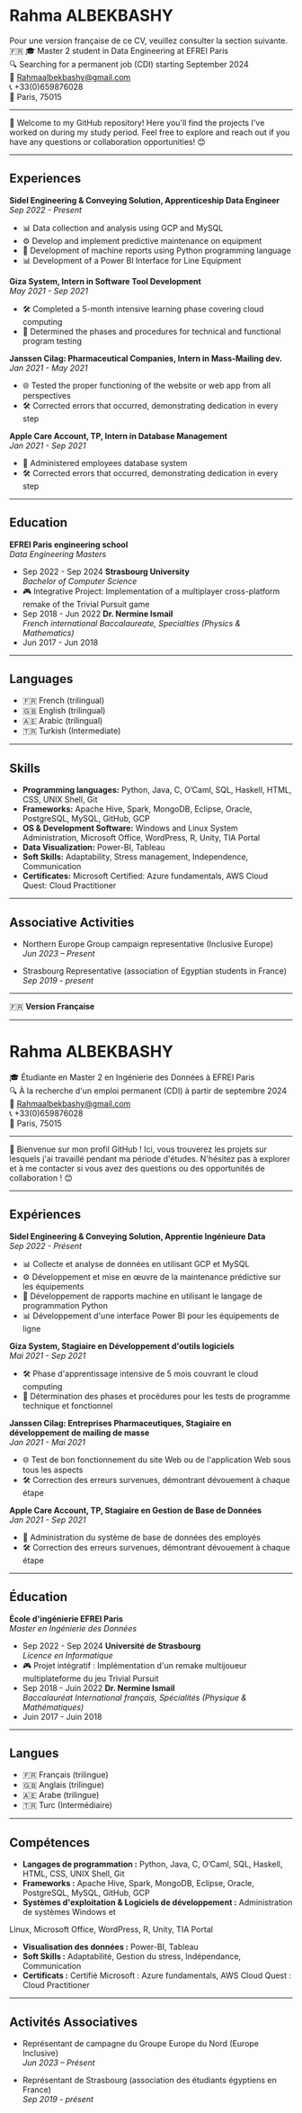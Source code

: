 # Rahma ALBEKBASHY
Pour une version française de ce CV, veuillez consulter la section suivante. 🇫🇷
🎓 Master 2 student in Data Engineering at EFREI Paris  
🔍 Searching for a permanent job (CDI) starting September 2024  
📧 Rahmaalbekbashy@gmail.com  
📞 +33(0)659876028  
📍 Paris, 75015  

---

🚀 Welcome to my GitHub repository! Here you'll find the projects I've worked on during my study period. Feel free to explore and reach out if you have any questions or collaboration opportunities! 😊

---

## Experiences

**Sidel Engineering & Conveying Solution, Apprenticeship Data Engineer**  
*Sep 2022 - Present*  
- 📊 Data collection and analysis using GCP and MySQL  
- ⚙️ Develop and implement predictive maintenance on equipment  
- 🐍 Development of machine reports using Python programming language  
- 📊 Development of a Power BI Interface for Line Equipment  

**Giza System, Intern in Software Tool Development**  
*May 2021 - Sep 2021*  
- 🛠️ Completed a 5-month intensive learning phase covering cloud computing  
- 📝 Determined the phases and procedures for technical and functional program testing  

**Janssen Cilag: Pharmaceutical Companies, Intern in Mass-Mailing dev.**  
*Jan 2021 - May 2021*  
- 🌐 Tested the proper functioning of the website or web app from all perspectives  
- 🛠️ Corrected errors that occurred, demonstrating dedication in every step  

**Apple Care Account, TP, Intern in Database Management**  
*Jan 2021 - Sep 2021*  
- 💼 Administered employees database system  
- 🛠️ Corrected errors that occurred, demonstrating dedication in every step  

---

## Education

**EFREI Paris engineering school**  
*Data Engineering Masters*  
- Sep 2022 - Sep 2024
**Strasbourg University**  
*Bachelor of Computer Science*  
- 🎮 Integrative Project: Implementation of a multiplayer cross-platform remake of the Trivial Pursuit game  
- Sep 2018 - Jun 2022
**Dr. Nermine Ismail**  
*French international Baccalaureate, Specialties (Physics & Mathematics)*  
- Jun 2017 - Jun 2018  

---

## Languages

- 🇫🇷 French (trilingual)  
- 🇬🇧 English (trilingual)  
- 🇦🇪 Arabic (trilingual)  
- 🇹🇷 Turkish (Intermediate)  

---

## Skills

- **Programming languages:** Python, Java, C, O’Caml, SQL, Haskell, HTML, CSS, UNIX Shell, Git  
- **Frameworks:** Apache Hive, Spark, MongoDB, Eclipse, Oracle, PostgreSQL, MySQL, GitHub, GCP  
- **OS & Development Software:** Windows and Linux System Administration, Microsoft Office, WordPress, R, Unity, TIA Portal  
- **Data Visualization:** Power-BI, Tableau  
- **Soft Skills:** Adaptability, Stress management, Independence, Communication  
- **Certificates:** Microsoft Certified: Azure fundamentals, AWS Cloud Quest: Cloud Practitioner  

---

## Associative Activities

- Northern Europe Group campaign representative (Inclusive Europe)  
  *Jun 2023 – Present*  

- Strasbourg Representative (association of Egyptian students in France)  
  *Sep 2019 - present*  

---

🇫🇷 **Version Française**

---

# Rahma ALBEKBASHY

🎓 Étudiante en Master 2 en Ingénierie des Données à EFREI Paris  
🔍 À la recherche d'un emploi permanent (CDI) à partir de septembre 2024  
📧 Rahmaalbekbashy@gmail.com  
📞 +33(0)659876028  
📍 Paris, 75015  

---

🚀 Bienvenue sur mon profil GitHub ! Ici, vous trouverez les projets sur lesquels j'ai travaillé pendant ma période d'études. N'hésitez pas à explorer et à me contacter si vous avez des questions ou des opportunités de collaboration ! 😊

---

## Expériences

**Sidel Engineering & Conveying Solution, Apprentie Ingénieure Data**  
*Sep 2022 - Présent*  
- 📊 Collecte et analyse de données en utilisant GCP et MySQL  
- ⚙️ Développement et mise en œuvre de la maintenance prédictive sur les équipements  
- 🐍 Développement de rapports machine en utilisant le langage de programmation Python  
- 📊 Développement d'une interface Power BI pour les équipements de ligne  

**Giza System, Stagiaire en Développement d'outils logiciels**  
*Mai 2021 - Sep 2021*  
- 🛠️ Phase d'apprentissage intensive de 5 mois couvrant le cloud computing  
- 📝 Détermination des phases et procédures pour les tests de programme technique et fonctionnel  

**Janssen Cilag: Entreprises Pharmaceutiques, Stagiaire en développement de mailing de masse**  
*Jan 2021 - Mai 2021*  
- 🌐 Test de bon fonctionnement du site Web ou de l'application Web sous tous les aspects  
- 🛠️ Correction des erreurs survenues, démontrant dévouement à chaque étape  

**Apple Care Account, TP, Stagiaire en Gestion de Base de Données**  
*Jan 2021 - Sep 2021*  
- 💼 Administration du système de base de données des employés  
- 🛠️ Correction des erreurs survenues, démontrant dévouement à chaque étape  

---

## Éducation

**École d'ingénierie EFREI Paris**  
*Master en Ingénierie des Données*  
- Sep 2022 - Sep 2024
**Université de Strasbourg**  
*Licence en Informatique*  
- 🎮 Projet intégratif : Implémentation d'un remake multijoueur multiplateforme du jeu Trivial Pursuit  
- Sep 2018 - Juin 2022
**Dr. Nermine Ismail**  
*Baccalauréat International français, Spécialités (Physique & Mathématiques)*  
- Juin 2017 - Juin 2018  

---

## Langues

- 🇫🇷 Français (trilingue)  
- 🇬🇧 Anglais (trilingue)  
- 🇦🇪 Arabe (trilingue)  
- 🇹🇷 Turc (Intermédiaire)  

---

## Compétences

- **Langages de programmation :** Python, Java, C, O’Caml, SQL, Haskell, HTML, CSS, UNIX Shell, Git  
- **Frameworks :** Apache Hive, Spark, MongoDB, Eclipse, Oracle, PostgreSQL, MySQL, GitHub, GCP  
- **Systèmes d'exploitation & Logiciels de développement :** Administration de systèmes Windows et

 Linux, Microsoft Office, WordPress, R, Unity, TIA Portal  
- **Visualisation des données :** Power-BI, Tableau  
- **Soft Skills :** Adaptabilité, Gestion du stress, Indépendance, Communication  
- **Certificats :** Certifié Microsoft : Azure fundamentals, AWS Cloud Quest : Cloud Practitioner  

---

## Activités Associatives

- Représentant de campagne du Groupe Europe du Nord (Europe Inclusive)  
  *Jun 2023 – Présent*  

- Représentant de Strasbourg (association des étudiants égyptiens en France)  
  *Sep 2019 - présent*  
